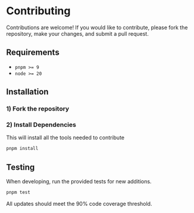 # Contributing

Contributions are welcome! If you would like to contribute, please fork the repository, make your changes, and submit a pull request.

## Requirements

- `pnpm >= 9`
- `node >= 20`

## Installation

### 1) Fork the repository

### 2) Install Dependencies

This will install all the tools needed to contribute

```bash
pnpm install
```

## Testing

When developing, run the provided tests for new additions.

```bash
pnpm test
```

All updates should meet the 90% code coverage threshold.
